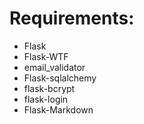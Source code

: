 # Requirements:
- Flask
- Flask-WTF
- email_validator
- Flask-sqlalchemy
- flask-bcrypt
- flask-login
- Flask-Markdown